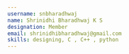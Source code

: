 ```yaml
---
username: snbharadhwaj
name: Shrinidhi Bharadhwaj K S
designation: Member
email: shrinidhibharadhwaj@gmail.com
skills: designing, C , C++ , python
---
```


